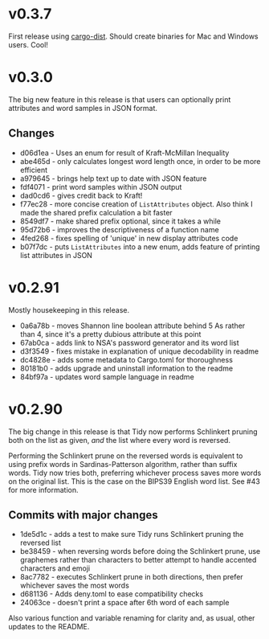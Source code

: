 # v0.3.7

First release using [cargo-dist](https://opensource.axo.dev/cargo-dist/). Should create binaries for Mac and Windows users. Cool!

# v0.3.0

The big new feature in this release is that users can optionally print attributes and word samples in JSON format. 

## Changes
* d06d1ea - Uses an enum for result of Kraft-McMillan Inequality 
* abe465d - only calculates longest word length once, in order to be more efficient
* a979645 - brings help text up to date with JSON feature  
* fdf4071 - print word samples within JSON output
* dad0cd6 - gives credit back to Kraft!
* f77ec28 - more concise creation of `ListAttributes` object. Also think I made the shared prefix calculation a bit faster 
* 8549df7 - make shared prefix optional, since it takes a while
* 95d72b6 - improves the descriptiveness of a function name
* 4fed268 - fixes spelling of 'unique' in new display attributes code 
* b07f7dc - puts `ListAttributes` into a new enum, adds feature of printing list attributes in JSON

# v0.2.91

Mostly housekeeping in this release.

* 0a6a78b - moves Shannon line boolean attribute behind 5 As rather than 4, since it's a pretty dubious attribute at this point  
* 67ab0ca - adds link to NSA's password generator and its word list
* d3f3549 - fixes mistake in explanation of unique decodability in readme 
* dc4828e - adds some metadata to Cargo.toml for thoroughness
* 80181b0 - adds upgrade and uninstall information to the readme  
* 84bf97a - updates word sample language in readme 

# v0.2.90

The big change in this release is that Tidy now performs Schlinkert pruning both on the list as given, _and_ the list where every word is reversed. 

Performing the Schlinkert prune on the reversed words is equivalent to using prefix words in Sardinas-Patterson algorithm, rather than suffix words. Tidy now tries both, preferring whichever process saves more words on the original list. This is the case on the BIPS39 English word list. See #43 for more information.

## Commits with major changes
* 1de5d1c - adds a test to make sure Tidy runs Schlinkert pruning the reversed list
* be38459 - when reversing words before doing the Schlinkert prune, use graphemes rather than characters to better attempt to handle accented characters and emoji  
* 8ac7782 - executes Schlinkert prune in both directions, then prefer whichever saves the most words
* d681136 - Adds deny.toml to ease compatibility checks
* 24063ce - doesn't print a space after 6th word of each sample


Also various function and variable renaming for clarity and, as usual, other updates to the README. 
